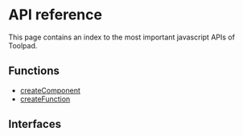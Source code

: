 # API reference

<p class="description">This page contains an index to the most important javascript APIs of Toolpad.</p>

## Functions

- [createComponent](./create-component/)
- [createFunction](./create-function/)

## Interfaces
